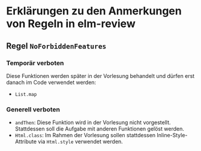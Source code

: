 # Erklärungen zu den Anmerkungen von Regeln in elm-review

## Regel `NoForbiddenFeatures`

### Temporär verboten
Diese Funktionen werden später in der Vorlesung behandelt und dürfen erst danach im Code verwendet werden:
- `List.map`


### Generell verboten

- `andThen`: Diese Funktion wird in der Vorlesung nicht vorgestellt. Stattdessen soll die Aufgabe mit anderen Funktionen gelöst werden.
- `Html.class`: Im Rahmen der Vorlesung sollen stattdessen Inline-Style-Attribute via `Html.style` verwendet werden.
